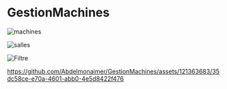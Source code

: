 # GestionMachines

![machines](https://github.com/Abdelmonaimer/GestionMachines/assets/121363683/7b684620-9d8b-4ab9-8aa6-4d069205ac2f)


![salles](https://github.com/Abdelmonaimer/GestionMachines/assets/121363683/3aaa1aa5-9992-4270-b988-32d5ea562d01)



![Filtre](https://github.com/Abdelmonaimer/GestionMachines/assets/121363683/24793cff-69bf-4957-a082-4ed1b6711274)


https://github.com/Abdelmonaimer/GestionMachines/assets/121363683/35dc58ce-e70a-4601-abb0-4e5d8422f476

